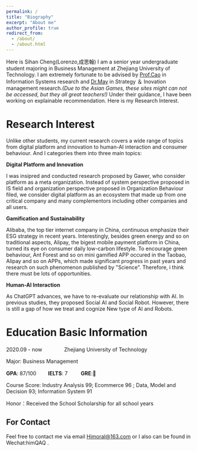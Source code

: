 ```yaml
---
permalink: /
title: "Biography"
excerpt: "About me"
author_profile: true
redirect_from: 
  - /about/
  - /about.html
---
```


Here is Sihan Cheng(Lorenzo,成思翰)
I am a senior year undergraduate student majoring in Business Management at Zhejiang University of Technology. I am extremely fortunate to be advised by [Prof.Cao](https://homepage.zjut.edu.cn/congcao/) in Information Systems research and [Dr.May](https://homepage.zjut.edu.cn/mjy/) in Strategy ＆ Inovation management research.<i>(Due to the Asian Games, these sites might can not be accessed, but they all great teachers!)</i> Under their guidance, I have been working on explainable recommendation. Here is my Research Interest.

Research Interest
======
Unlike other students, my current research covers a wide range of topics from digital platform and innovation to human-AI interaction and consumer behaviour. And I categories them into three main topics: 

**Digital Platform and Innovation**

I was insipred and conducted research proposed by Gawer, who consider platform as a meta organization. Instead of system perspective proposed in IS field and organization perspective proposed in Organization Behaviour filed, we consider digital platform as an ecosystem that made up from one critical company and many complementors including other companies and all users. 

**Gamification and Sustainability** 

Alibaba, the top tier internet company in China, continuous emphasize their ESG strategy in recent years. Interestingly, besides green energy and so on traditional aspects, Alipay, the bigest mobile payment platform in China, turned its eye on consumer daily low-carbon lifestyle. To encourage green behaviour, Ant Forest and so on mini gamified APP occured in the Taobao, Alipay and so on APPs, which made significant progress in past years and research on such phenomenon published by "Science". Therefore, i think there must be lots of opportunities. 

**Human-AI Interaction**

As ChatGPT advances, we have to re-evaluate our relationship with AI. In previous studies, they proposed Social AI and Social Robot. However, there is still a gap of how we treat and cognize New type of AI and Robots.

Education Basic Information
======
2020.09 - now 　　　　Zhejiang University of Technology    

Major: Business Management

**GPA**: 87/100 　　**IELTS**: 7 　　 **GRE**:🚧

Course Score: Industry Analysis 99; Ecommerce 96 ; Data, Model and Decision 93; Information System 91

Honor：Received the School Scholarship for all school years

For Contact
------
Feel free to contact me via email Himoral@163.com or I also can be found in Wechat:himQAQ . 
